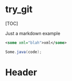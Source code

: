 try_git
=======

[TOC]

Just a markdown example

```xml
<some xml="blah">xml</some>
```

```java
Some.java(code);
```

Header
===
